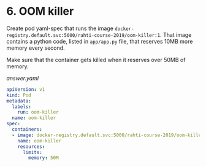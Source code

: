 # 6. OOM killer

Create pod yaml-spec that runs the image `docker-registry.default.svc:5000/rahti-course-2019/oom-killer:1`. That image contains a python code, listed in `app/app.py` file, that reserves 10MB more memory every second.

Make sure that the container gets killed when it reserves over 50MB of memory.

*answer.yaml*
```yaml
apiVersion: v1
kind: Pod
metadata:
  labels:
    run: oom-killer
  name: oom-killer
spec:
  containers:
  - image: docker-registry.default.svc:5000/rahti-course-2019/oom-killer:1
    name: oom-killer
    resources:
      limits:
        memory: 50M
```

